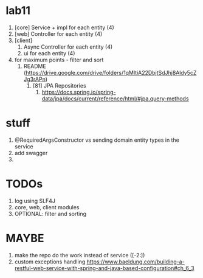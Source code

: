 # lab11
1. [core] Service + impl for each entity (4)
2. [web] Controller for each entity (4)
3. [client]
   1. Async Controller for each entity (4)
   2. ui for each entity (4)
4. for maximum points - filter and sort 
   1. README (https://drive.google.com/drive/folders/1qMltiA22DbjtSdJhj8Aldy5cZJg3rAPn) 
      1. [81] JPA Repositories
         1. https://docs.spring.io/spring-data/jpa/docs/current/reference/html/#jpa.query-methods

# stuff
1. @RequiredArgsConstructor vs sending domain entity types in the service
2. add swagger
3. 




# TODOs
1. log using SLF4J
2. core, web, client modules
3. OPTIONAL: filter and sorting



# MAYBE
1. make the repo do the work instead of service ([-2:])
2. custom exceptions handling https://www.baeldung.com/building-a-restful-web-service-with-spring-and-java-based-configuration#ch_6_3